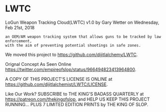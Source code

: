 # LWTC
LoGun Weapon Tracking Cloud(LWTC) v1.0 
by Gary Wetter on Wednesday, Feb 21st, 2018

  	an OEM/AM weapon tracking system that allows guns to be tracked by law enforcement,
  	with the aim of preventing potential shootings in safe zones.

We moved this project to https://github.com/dijitlalchemy/LWTC.

Orignal Concept As Seen Online https://twitter.com/empireofslop/status/966494823413964800. 

A COPY OF THIS PROJECT'S LICENSE IS ONLINE at <https://github.com/dijitlalchemist/LWTC/LICENSE>.

Like Our Work? SUBSCRIBE to THE KING'S BADASS QUARTERLY at https://patreon.com/thekingofslop, and HELP US KEEP THIS PROJECT RUNNING... PLUS 7 LIMITED EDITION PRINTS by THE KING OF SLOP.
